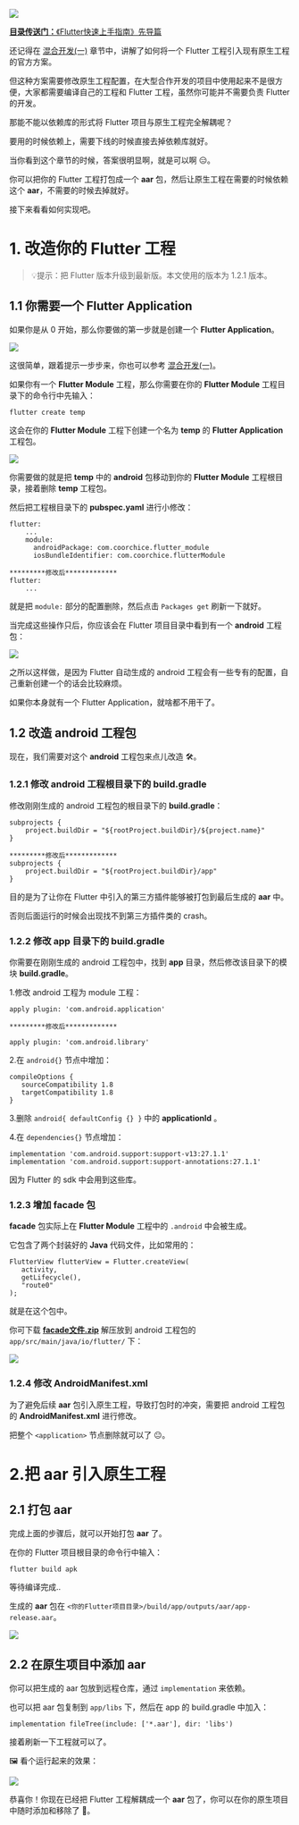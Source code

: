 [![](https://raw.githubusercontent.com/chenBingX/img/master/Flutter/Flutter快速上手指南封面2.JPG)](https://juejin.im/post/5c8f8e62e51d456a0f23d0fe)

[**目录传送门：**《Flutter快速上手指南》先导篇](https://juejin.im/post/5c8f8e62e51d456a0f23d0fe)


还记得在 [混合开发(一)](https://juejin.im/post/5c90d2196fb9a070b96f03b3) 章节中，讲解了如何将一个 Flutter 工程引入现有原生工程的官方方案。

但这种方案需要修改原生工程配置，在大型合作开发的项目中使用起来不是很方便，大家都需要编译自己的工程和 Flutter 工程，虽然你可能并不需要负责 Flutter 的开发。

那能不能以依赖库的形式将 Flutter 项目与原生工程完全解耦呢？

要用的时候依赖上，需要下线的时候直接去掉依赖库就好。

当你看到这个章节的时候，答案很明显啊，就是可以啊 😑。

你可以把你的 Flutter 工程打包成一个 **aar** 包，然后让原生工程在需要的时候依赖这个 **aar**，不需要的时候去掉就好。

接下来看看如何实现吧。

# 1. 改造你的 Flutter 工程

> 💡提示：把 Flutter 版本升级到最新版。本文使用的版本为 1.2.1 版本。

## 1.1 你需要一个 Flutter Application

如果你是从 0 开始，那么你要做的第一步就是创建一个 **Flutter Application**。

![](https://raw.githubusercontent.com/chenBingX/img/master/Flutter/创建FlutterApp.png)

这很简单，跟着提示一步步来，你也可以参考 [混合开发(一)](https://juejin.im/post/5c90d2196fb9a070b96f03b3)。

如果你有一个 **Flutter Module** 工程，那么你需要在你的 **Flutter Module** 工程目录下的命令行中先输入：

```
flutter create temp
```

这会在你的 **Flutter Module** 工程下创建一个名为 **temp** 的 **Flutter Application** 工程包。

![](https://raw.githubusercontent.com/chenBingX/img/master/Flutter/Flutter-temp-android.png)

你需要做的就是把 **temp** 中的 **android** 包移动到你的 **Flutter Module** 工程根目录，接着删除 **temp** 工程包。

然后把工程根目录下的 **pubspec.yaml** 进行小修改：

```
flutter:
    ...
    module:
      androidPackage: com.coorchice.flutter_module
      iosBundleIdentifier: com.coorchice.flutterModule

*********修改后*************
flutter:
    ...
```

就是把 `module:` 部分的配置删除，然后点击 `Packages get` 刷新一下就好。

当完成这些操作只后，你应该会在 Flutter 项目目录中看到有一个 **android** 工程包：

![](https://raw.githubusercontent.com/chenBingX/img/master/Flutter/目录-android.png)

之所以这样做，是因为 Flutter 自动生成的 android 工程会有一些专有的配置，自己重新创建一个的话会比较麻烦。


如果你本身就有一个 Flutter Application，就啥都不用干了。

## 1.2 改造 **android** 工程包

现在，我们需要对这个 **android** 工程包来点儿改造 🛠。

### 1.2.1 修改 android 工程根目录下的 build.gradle

修改刚刚生成的 android 工程包的根目录下的 **build.gradle**：

```
subprojects {
    project.buildDir = "${rootProject.buildDir}/${project.name}"
}

*********修改后*************
subprojects {
    project.buildDir = "${rootProject.buildDir}/app"
}
```

目的是为了让你在 Flutter 中引入的第三方插件能够被打包到最后生成的 **aar** 中。

否则后面运行的时候会出现找不到第三方插件类的 crash。

### 1.2.2 修改 app 目录下的 build.gradle

你需要在刚刚生成的 android 工程包中，找到 **app** 目录，然后修改该目录下的模块 **build.gradle**。

1.修改 android 工程为 module 工程：

```
apply plugin: 'com.android.application'

*********修改后*************

apply plugin: 'com.android.library'

```


2.在 `android{}` 节点中增加：

```
compileOptions {
   sourceCompatibility 1.8
   targetCompatibility 1.8
}
```

3.删除 `android{ defaultConfig {} }` 中的 **applicationId** 。

4.在 `dependencies{}` 节点增加：

```
implementation 'com.android.support:support-v13:27.1.1'
implementation 'com.android.support:support-annotations:27.1.1'
```

因为 Flutter 的 sdk 中会用到这些库。

### 1.2.3 增加 facade 包

**facade** 包实际上在 **Flutter Module** 工程中的 `.android` 中会被生成。

它包含了两个封装好的 **Java** 代码文件，比如常用的：

```
FlutterView flutterView = Flutter.createView(
   activity,
   getLifecycle(),
   "route0"
);
```

就是在这个包中。

你可下载 [**facade文件.zip**](https://raw.githubusercontent.com/chenBingX/img/master/其它文件/facade.zip) 解压放到 android 工程包的 `app/src/main/java/io/flutter/` 下：

![](https://raw.githubusercontent.com/chenBingX/img/master/Flutter/facde位置.png)


### 1.2.4 修改 AndroidManifest.xml

为了避免后续 **aar** 包引入原生工程，导致打包时的冲突，需要把 android 工程包的 **AndroidManifest.xml** 进行修改。

把整个 `<application>` 节点删除就可以了 😐。

# 2.把 aar 引入原生工程

## 2.1 打包 aar

完成上面的步骤后，就可以开始打包 **aar** 了。

在你的 Flutter 项目根目录的命令行中输入：

```
flutter build apk
```
等待编译完成..

生成的 **aar** 包在 `<你的Flutter项目目录>/build/app/outputs/aar/app-release.aar`。

![](https://raw.githubusercontent.com/chenBingX/img/master/Flutter/Flutteraar.png)

## 2.2 在原生项目中添加 aar

你可以把生成的 aar 包放到远程仓库，通过 `implementation` 来依赖。

也可以把 aar 包复制到 `app/libs` 下，然后在 app 的 build.gradle 中加入：

```
implementation fileTree(include: ['*.aar'], dir: 'libs')
```

接着刷新一下工程就可以了。

🖼 看个运行起来的效果：

![](https://raw.githubusercontent.com/chenBingX/img/master/Flutter/flutter_android.png)

恭喜你！你现在已经把 Flutter 工程解耦成一个 **aar** 包了，你可以在你的原生项目中随时添加和移除了 🎉。








